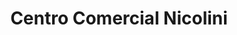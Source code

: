 ---
title: "Centro Comercial Nicolini"
url: /cercado-de-lima/centro-comercial-nicolini/
shop: centro comercial
---